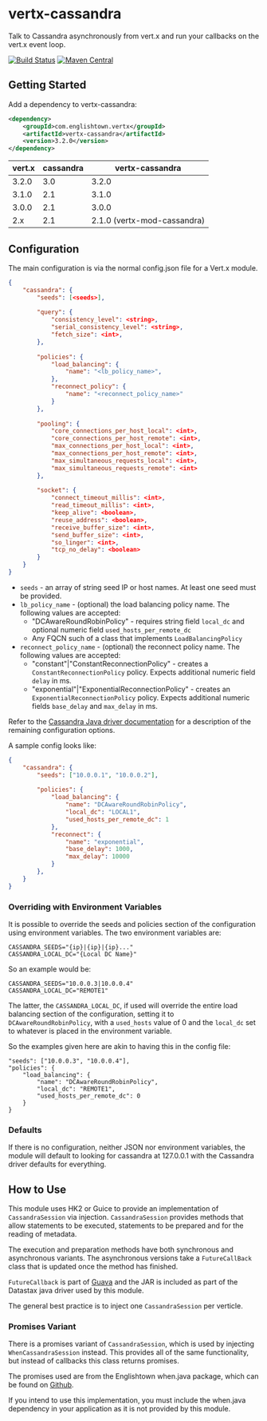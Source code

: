 # vertx-cassandra
Talk to Cassandra asynchronously from vert.x and run your callbacks on the vert.x event loop.

[![Build Status](http://img.shields.io/travis/ef-labs/vertx-cassandra.svg?maxAge=2592000&style=flat-square)](https://travis-ci.org/ef-labs/vertx-cassandra)
[![Maven Central](https://img.shields.io/maven-central/v/com.englishtown.vertx/vertx-cassandra.svg?maxAge=2592000&style=flat-square)](https://maven-badges.herokuapp.com/maven-central/com.englishtown.vertx/vertx-cassandra/)

## Getting Started

Add a dependency to vertx-cassandra:

```xml
<dependency>
    <groupId>com.englishtown.vertx</groupId>
    <artifactId>vertx-cassandra</artifactId>
    <version>3.2.0</version>
</dependency>
```

vert.x    | cassandra | vertx-cassandra
--------- | --------- | ---------------
3.2.0     |   3.0     | 3.2.0
3.1.0     |   2.1     | 3.1.0
3.0.0     |   2.1     | 3.0.0
2.x       |   2.1     | 2.1.0 (vertx-mod-cassandra)

## Configuration
The main configuration is via the normal config.json file for a Vert.x module. 

```json
{
    "cassandra": {
        "seeds": [<seeds>],
        
        "query": {
            "consistency_level": <string>,
            "serial_consistency_level": <string>,
            "fetch_size": <int>,
        },
        
        "policies": {
            "load_balancing": {
                "name": "<lb_policy_name>",
            },
            "reconnect_policy": {
                "name": "<reconnect_policy_name>"
            }
        },
        
        "pooling": {
            "core_connections_per_host_local": <int>,
            "core_connections_per_host_remote": <int>,
            "max_connections_per_host_local": <int>,
            "max_connections_per_host_remote": <int>,
            "max_simultaneous_requests_local": <int>,
            "max_simultaneous_requests_remote": <int>
        },
        
        "socket": {
            "connect_timeout_millis": <int>,
            "read_timeout_millis": <int>,
            "keep_alive": <boolean>,
            "reuse_address": <boolean>,
            "receive_buffer_size": <int>,
            "send_buffer_size": <int>,
            "so_linger": <int>,
            "tcp_no_delay": <boolean>
        }
    }
}
```

* `seeds` - an array of string seed IP or host names.  At least one seed must be provided.
* `lb_policy_name` - (optional) the load balancing policy name.  The following values are accepted:
    * "DCAwareRoundRobinPolicy" - requires string field `local_dc` and optional numeric field `used_hosts_per_remote_dc`
    * Any FQCN such of a class that implements `LoadBalancingPolicy`
* `reconnect_policy_name` - (optional) the reconnect policy name.  The following values are accepted:
    * "constant"|"ConstantReconnectionPolicy" - creates a `ConstantReconnectionPolicy` policy.  Expects additional numeric       field `delay` in ms.
    * "exponential"|"ExponentialReconnectionPolicy" - creates an `ExponentialReconnectionPolicy` policy.  Expects               additional numeric fields `base_delay` and `max_delay` in ms.

Refer to the [Cassandra Java driver documentation](http://www.datastax.com/documentation/developer/java-driver/2.0/index.html) for a description of the remaining configuration options.


A sample config looks like:

```json
{
    "cassandra": {
        "seeds": ["10.0.0.1", "10.0.0.2"],
        
        "policies": {
            "load_balancing": {
                "name": "DCAwareRoundRobinPolicy",
                "local_dc": "LOCAL1",
                "used_hosts_per_remote_dc": 1
            },
            "reconnect": {
                "name": "exponential",
                "base_delay": 1000,
                "max_delay": 10000
            }
        },
    }
}
```

### Overriding with Environment Variables
It is possible to override the seeds and policies section of the configuration using environment variables. The two environment variables are:

    CASSANDRA_SEEDS="{ip}|{ip}|{ip}..."
    CASSANDRA_LOCAL_DC="{Local DC Name}"
    
So an example would be:

    CASSANDRA_SEEDS="10.0.0.3|10.0.0.4"
    CASSANDRA_LOCAL_DC="REMOTE1"
    
The latter, the `CASSANDRA_LOCAL_DC`, if used will override the entire load balancing section of the configuration, setting it to `DCAwareRoundRobinPolicy`, with a `used_hosts` value of 0 and the `local_dc` set to whatever is placed in the environment variable. 

So the examples given here are akin to having this in the config file:

    "seeds": ["10.0.0.3", "10.0.0.4"],
    "policies": {
        "load_balancing": {
            "name": "DCAwareRoundRobinPolicy",
            "local_dc": "REMOTE1",
            "used_hosts_per_remote_dc": 0
        }
    }
    
### Defaults
If there is no configuration, neither JSON nor environment variables, the module will default to looking for cassandra at 127.0.0.1 with the Cassandra driver defaults for everything.

## How to Use
This module uses HK2 or Guice to provide an implementation of `CassandraSession` via injection. `CassandraSession` provides methods that allow statements to be executed, statements to be prepared and for the reading of metadata.

The execution and preparation methods have both synchronous and asynchronous variants. The asynchronous versions take a `FutureCallBack` class that is updated once the method has finished.

`FutureCallback` is part of [Guava](http://docs.guava-libraries.googlecode.com/git/javadoc/com/google/common/util/concurrent/FutureCallback.html) and the JAR is included as part of the Datastax java driver used by this module.

The general best practice is to inject one `CassandraSession` per verticle.

### Promises Variant
There is a promises variant of `CassandraSession`, which is used by injecting `WhenCassandraSession` instead. This provides all of the same functionality, but instead of callbacks this class returns promises.

The promises used are from the Englishtown when.java package, which can be found on [Github](https://github.com/englishtown/when.java). 

If you intend to use this implementation, you must include the when.java dependency in your application as it is not provided by this module.
